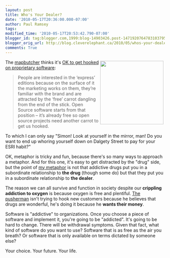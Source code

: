 ```yaml
---
layout: post
title: Who's Your Dealer?
date: '2010-05-17T20:36:00.000-07:00'
author: Paul Ramsey
tags: 
modified_time: '2010-05-17T20:53:42.790-07:00'
blogger_id: tag:blogger.com,1999:blog-14903426.post-1471920764783103795
blogger_orig_url: http://blog.cleverelephant.ca/2010/05/whos-your-dealer.html
comments: True
---
```


<img src="http://www.chicagonow.com/blogs/doctors-next-door/marijuana-leaf.jpg" style="float:right; padding:4px;width:200px;" />The [mapbutcher](http://mapbutcher.com) thinks it's [OK to get hooked on proprietary software](http://mapbutcher.com/blog/?p=582):

> People are interested in the ‘express’ editions because on the surface of it the marketing works on them, they’re familiar with the brand and are attracted by the ‘free’ carrot dangling from the end of the stick. Open Source software starts from that position – it’s already free so open source projects need another carrot to get us hooked.

To which I can only say "Simon! Look at yourself in the mirror, man! Do you want to end up whoring yourself down on Dalgety Street to pay for your ESRI habit?"

OK, metaphor is tricky and fun, because there's so many ways to approach a metaphor. And for this one, it's easy to get distracted by the "drug" side, but the point of [my metaphor](/2010/05/free-like.html) is not that addictive drugs put you in a subordinate relationship to **the drug** (though some do) but that they put you in a subordinate relationship to **the dealer**.

The reason we can all survive and function in society despite our **crippling addiction to oxygen** is because oxygen is free and plentiful.  [The pusherman](http://www.youtube.com/watch?v=oLNW9w1odK4) isn't trying to hook new customers because he believes that drugs are wonderful, he's doing it because he **wants their money**. 

Software is "addictive" to organizations. Once you choose a piece of software and implement it, you're going to be "addicted". It's going to be hard to change. There will be withdrawal symptoms. Given that fact, what kind of software do you want to use? Software that is as free as the air you breath? Or software that is only available on terms dictated by someone else?

Your choice. Your future. Your life.


